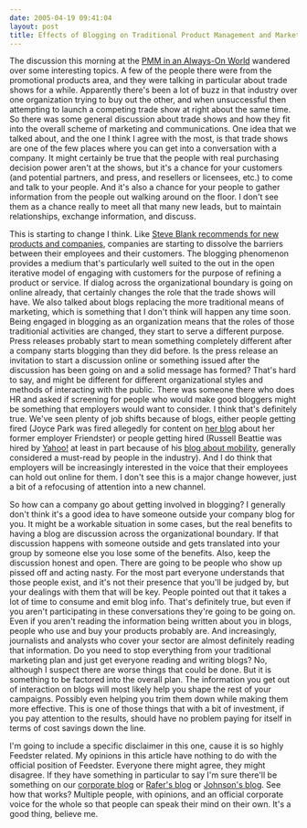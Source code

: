 ```yaml
---
date: 2005-04-19 09:41:04
layout: post
title: Effects of Blogging on Traditional Product Management and Marketing
---
```


The discussion this morning at the [PMM in an Always-On World](http://www.ellementk.com/archives/2005/04/15/326) wandered over some interesting topics. A few of the people there were from the promotional products area, and they were talking in particular about trade shows for a while. Apparently there's been a lot of buzz in that industry over one organization trying to buy out the other, and when unsuccessful then attempting to launch a competing trade show at right about the same time. So there was some general discussion about trade shows and how they fit into the overall scheme of marketing and communications. One idea that we talked about, and the one I think I agree with the most, is that trade shows are one of the few places where you can get into a conversation with a company. It might certainly be true that the people with real purchasing decision power aren't at the shows, but it's a chance for your customers (and potential partners, and press, and resellers or licensees, etc.) to come and talk to your people. And it's also a chance for your people to gather information from the people out walking around on the floor. I don't see them as a chance really to meet all that many new leads, but to maintain relationships, exchange information, and discuss.

This is starting to change I think. Like [Steve Blank recommends for new products and companies](http://www.cafepress.com/kandsranch), companies are starting to dissolve the barriers between their employees and their customers. The blogging phenomenon provides a medium that's particularly well suited to the out in the open iterative model of engaging with customers for the purpose of refining a product or service. If dialog across the organizational boundary is going on online already, that certainly changes the role that the trade shows will have. We also talked about blogs replacing the more traditional means of marketing, which is something that I don't think will happen any time soon. Being engaged in blogging as an organization means that the roles of those traditionial activities are changed, they start to serve a different purpose. Press releases probably start to mean something completely different after a company starts blogging than they did before. Is the press release an invitation to start a discussion online or something issued after the discussion has been going on and a solid message has formed? That's hard to say, and might be different for different organizational styles and methods of interacting with the public. There was someone there who does HR and asked if screening for people who would make good bloggers might be something that employers would want to consider. I think that's definitely true. We've seen plenty of job shifts because of blogs, either people getting fired (Joyce Park was fired allegedly for content on [her blog](http://troutgirl.com/blog/) about her former employer Friendster) or people getting hired (Russell Beattie was hired by [Yahoo!](http://www.yahoo.com) at least in part because of his [blog about mobility](http://www.russellbeattie.com/notebook/), generally considered a must-read by people in the industry). And I do think that employers will be increasingly interested in the voice that their employees can hold out online for them. I don't see this is a major change however, just a bit of a refocusing of attention into a new channel.

So how can a company go about getting involved in blogging? I generally don't think it's a good idea to have someone outside your company blog for you. It might be a workable situation in some cases, but the real benefits to having a blog are discussion across the organizational boundary. If that discussion happens with someone outside and gets translated into your group by someone else you lose some of the benefits. Also, keep the discussion honest and open. There are going to be people who show up pissed off and acting nasty. For the most part everyone understands that those people exist, and it's not their presence that you'll be judged by, but your dealings with them that will be key. People pointed out that it takes a lot of time to consume and emit blog info. That's definitely true, but even if you aren't participating in these conversations they're going to be going on. Even if you aren't reading the information being written about you in blogs, people who use and buy your products probably are. And increasingly, journalists and analysts who cover your sector are almost definitely reading that information. Do you need to stop everything from your traditional marketing plan and just get everyone reading and writing blogs? No, although I suspect there are worse things that could be done. But it is something to be factored into the overall plan. The information you get out of interaction on blogs will most likely help you shape the rest of your campaigns. Possibly even helping you trim them down while making them more effective. This is one of those things that with a bit of investment, if you pay attention to the results, should have no problem paying for itself in terms of cost savings down the line.

I'm going to include a specific disclaimer in this one, cause it is so highly Feedster related. My opinions in this article have nothing to do with the official position of Feedster. Everyone there might agree, they might disagree. If they have something in particular to say I'm sure there'll be something on our [corporate blog](http://corp.feedster.com/blog/) or [Rafer's blog](http://corp.feedster.com/blog/rafer/) or [Johnson's blog](http://scott.feedster.com/). See how that works? Multiple people, with opinions, and an official corporate voice for the whole so that people can speak their mind on their own. It's a good thing, believe me.

